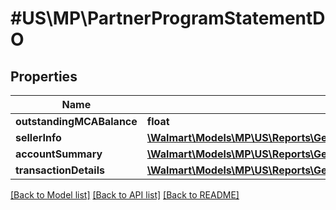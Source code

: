 # #US\MP\PartnerProgramStatementDO

## Properties

Name | Type | Description | Notes
------------ | ------------- | ------------- | -------------
**outstandingMCABalance** | **float** |  | [optional]
**sellerInfo** | [**\Walmart\Models\MP\US\Reports\GetPartnerStatement200ResponsePayloadSellerInfo**](GetPartnerStatement200ResponsePayloadSellerInfo.md) |  | [optional]
**accountSummary** | [**\Walmart\Models\MP\US\Reports\GetPartnerStatement200ResponsePayloadAccountSummary**](GetPartnerStatement200ResponsePayloadAccountSummary.md) |  | [optional]
**transactionDetails** | [**\Walmart\Models\MP\US\Reports\GetPartnerStatement200ResponsePayloadTransactionDetails**](GetPartnerStatement200ResponsePayloadTransactionDetails.md) |  | [optional]


[[Back to Model list]](../) [[Back to API list]](../../Api/US/MP) [[Back to README]](../../README.md)
